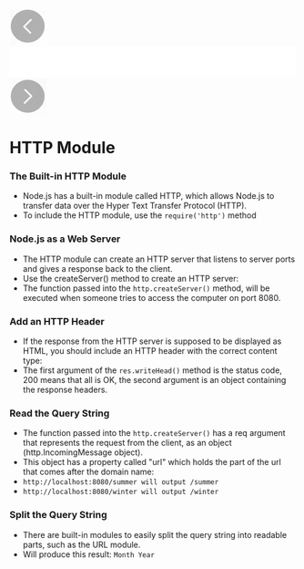 [![Prev Page](images/Prev.jpg)](3.modules.md)![Space](images/Space.jpg)[![Next Page](images/Next.jpg)](5.file-system.md)

# HTTP Module

### The Built-in HTTP Module
* Node.js has a built-in module called HTTP, which allows Node.js to transfer data over the Hyper Text Transfer Protocol (HTTP).
* To include the HTTP module, use the ```require('http')``` method

### Node.js as a Web Server
* The HTTP module can create an HTTP server that listens to server ports and gives a response back to the client.
* Use the createServer() method to create an HTTP server:
* The function passed into the ```http.createServer()``` method, will be executed when someone tries to access the computer on port 8080.

### Add an HTTP Header
* If the response from the HTTP server is supposed to be displayed as HTML, you should include an HTTP header with the correct content type:
* The first argument of the ```res.writeHead()``` method is the status code, 200 means that all is OK, the second argument is an object containing the response headers.

### Read the Query String
* The function passed into the ```http.createServer()``` has a req argument that represents the request from the client, as an object (http.IncomingMessage object).
* This object has a property called "url" which holds the part of the url that comes after the domain name:
* ```http://localhost:8080/summer will output /summer```
* ```http://localhost:8080/winter will output /winter```

### Split the Query String
* There are built-in modules to easily split the query string into readable parts, such as the URL module.
* Will produce this result: ```Month Year```